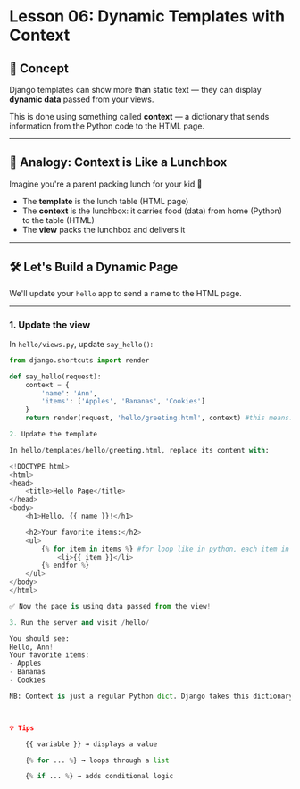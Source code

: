# Lesson 06: Dynamic Templates with Context

## 🚀 Concept

Django templates can show more than static text — they can display **dynamic data** passed from your views.

This is done using something called **context** — a dictionary that sends information from the Python code to the HTML page.

---

## 🍱 Analogy: Context is Like a Lunchbox

Imagine you're a parent packing lunch for your kid 🍱

- The **template** is the lunch table (HTML page)
- The **context** is the lunchbox: it carries food (data) from home (Python) to the table (HTML)
- The **view** packs the lunchbox and delivers it

---

## 🛠️ Let's Build a Dynamic Page

We'll update your `hello` app to send a name to the HTML page.

---

### 1. Update the view

In `hello/views.py`, update `say_hello()`:

```python
from django.shortcuts import render

def say_hello(request):
    context = { 
        'name': 'Ann',
        'items': ['Apples', 'Bananas', 'Cookies']
    }
    return render(request, 'hello/greeting.html', context) #this means: take the greeting.html file, fill it with the data in context, and send it back to the browser as the web page the user will see.”

2. Update the template

In hello/templates/hello/greeting.html, replace its content with:

<!DOCTYPE html>
<html>
<head>
    <title>Hello Page</title>
</head>
<body>
    <h1>Hello, {{ name }}!</h1>

    <h2>Your favorite items:</h2>
    <ul>
        {% for item in items %} #for loop like in python, each item in the context/dictionary is treated as a variable
            <li>{{ item }}</li>
        {% endfor %}
    </ul>
</body>
</html>

✅ Now the page is using data passed from the view!

3. Run the server and visit /hello/

You should see:
Hello, Ann!
Your favorite items:
- Apples
- Bananas
- Cookies

NB: Context is just a regular Python dict. Django takes this dictionary and makes each key available inside the template as a variable. You can name it however you want, doesn't necessarily have to be named context. However, context is the standard naming convention.



💡 Tips

    {{ variable }} → displays a value

    {% for ... %} → loops through a list

    {% if ... %} → adds conditional logic